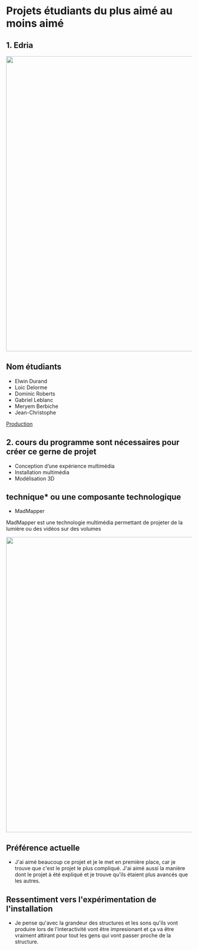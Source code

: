 # Projets étudiants du plus aimé au moins aimé

## 1. Edria

<img src="photos/mycellium_fungus.png" width=800px heigth=800px />

## Nom étudiants
- Elwin Durand
- Loic Delorme
- Dominic Roberts
- Gabriel Leblanc
- Meryem Berbiche
- Jean-Christophe

[Production](https://github.com/F-C-A/EDRIA/tree/main/docs/preproduction#cartographie)

## 2. cours du programme sont nécessaires pour créer ce gerne de projet

- Conception d’une expérience multimédia
- Installation multimédia
- Modélisation 3D

## technique* ou une composante technologique

- MadMapper

MadMapper est une technologie multimédia permettant de projeter de la lumière ou des vidéos sur des volumes

<img src="photos/mycellium_madmapper.png" width=800px heigth=800px />

## Préférence actuelle

- J'ai aimé beaucoup ce projet et je le met en première place, car je trouve que c'est le projet le plus compliqué. J'ai aimé aussi la manière dont le projet à été expliqué et je trouve qu'ils étaient plus avancés que les autres.

## Ressentiment vers l'expérimentation de l'installation

- Je pense qu'avec la grandeur des structures et les sons qu'ils vont produire lors de l'interactivité vont être impresionant et ça va être vraiment attirant pour tout les gens qui vont passer proche de la structure.
